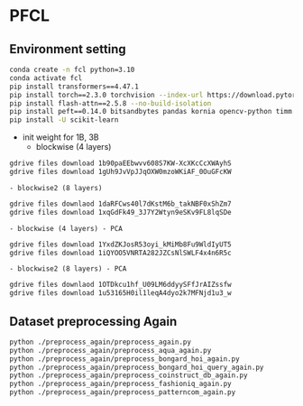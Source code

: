 # PFCL

## Environment setting
```bash
conda create -n fcl python=3.10
conda activate fcl
pip install transformers==4.47.1
pip install torch==2.3.0 torchvision --index-url https://download.pytorch.org/whl/cu118
pip install flash-attn==2.5.8 --no-build-isolation
pip install peft==0.14.0 bitsandbytes pandas kornia opencv-python timm torch_optimizer easydict pycocoevalcap sentencepiece protobuf trl==0.8.6 deepspeed==0.15.2 loguru captum POT jsonlines numpy==1.26.4 accelerate==0.29.3
pip install -U scikit-learn
```

- init weight for 1B, 3B
    - blockwise (4 layers)
```bash
gdrive files download 1b90paEEbwvv608S7KW-XcXKcCcXWAyhS
gdrive files download 1gUh9JvVpJJqOXW0mzoWKiAF_0OuGFcKW
```
    - blockwise2 (8 layers)
```bash
gdrive files downlaod 1daRFCws40l7dKstM6b_takNBF0xShZm7
gdrive files download 1xqGdFk49_3J7Y2Wtyn9eSKv9FL8lqSDe
```
    - blockwise (4 layers) - PCA
```bash
gdrive files download 1YxdZKJosR53oyi_kMiMb8Fu9WldIyUT5
gdrive files download 1iQYOO5VNRTA282JZCsNlSWLF4x4n6R5c
```
    - blockwise2 (8 layers) - PCA
```bash
gdrive files downlaod 1OTDkcu1hf_U09LM6ddyySFfJrAIZssfw
gdrive files download 1u53165H0il1leqA4dyo2k7MFNjd1u3_w
```

## Dataset preprocessing Again

```bash
python ./preprocess_again/preprocess_again.py
python ./preprocess_again/preprocess_aqua_again.py
python ./preprocess_again/preprocess_bongard_hoi_again.py
python ./preprocess_again/preprocess_bongard_hoi_query_again.py
python ./preprocess_again/preprocess_coinstruct_db_again.py
python ./preprocess_again/preprocess_fashioniq_again.py
python ./preprocess_again/preprocess_patterncom_again.py
```